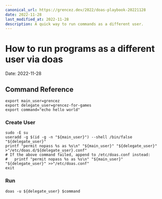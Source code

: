 ```yaml
---
canonical_url: https://grencez.dev/2022/doas-playbook-20221128
date: 2022-11-28
last_modified_at: 2022-11-28
description: A quick way to run commands as a different user.
---
```


# How to run programs as a different user via doas

Date: 2022-11-28

## Command Reference
```shell
export main_user=grencez
export delegate_user=grencez-for-games
export command="echo hello world"
```

### Create User
```shell
sudo -E su
useradd -g $(id -g -n "${main_user}") --shell /bin/false "${delegate_user}"
printf "permit nopass %s as %s\n" "${main_user}" "${delegate_user}" >"/etc/doas.d/${delegate_user}.conf"
# If the above command failed, append to /etc/doas.conf instead:
#   printf "permit nopass %s as %s\n" "${main_user}" "${delegate_user}" >>"/etc/doas.conf"
exit
```

### Run
```shell
doas -u ${delegate_user} $command
```

